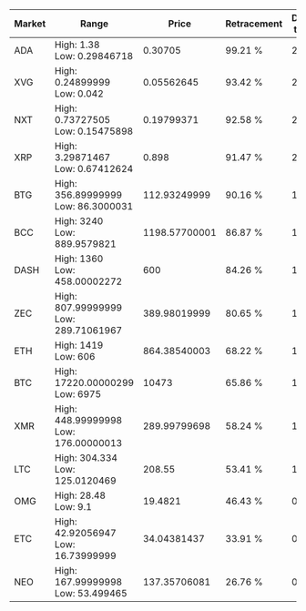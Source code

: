| Market | Range | Price| Retracement | Doubles to 50% |
| --- | --- | --- | --- | --- |
| ADA | High: 1.38<br />Low: 0.29846718 | 0.30705 | 99.21 % | 2.73 |
| XVG | High: 0.24899999<br />Low: 0.042 | 0.05562645 | 93.42 % | 2.62 |
| NXT | High: 0.73727505<br />Low: 0.15475898 | 0.19799371 | 92.58 % | 2.25 |
| XRP | High: 3.29871467<br />Low: 0.67412624 | 0.898 | 91.47 % | 2.21 |
| BTG | High: 356.89999999<br />Low: 86.3000031 | 112.93249999 | 90.16 % | 1.96 |
| BCC | High: 3240<br />Low: 889.9579821 | 1198.57700001 | 86.87 % | 1.72 |
| DASH | High: 1360<br />Low: 458.00002272 | 600 | 84.26 % | 1.52 |
| ZEC | High: 807.99999999<br />Low: 289.71061967 | 389.98019999 | 80.65 % | 1.41 |
| ETH | High: 1419<br />Low: 606 | 864.38540003 | 68.22 % | 1.17 |
| BTC | High: 17220.00000299<br />Low: 6975 | 10473 | 65.86 % | 1.16 |
| XMR | High: 448.99999998<br />Low: 176.00000013 | 289.99799698 | 58.24 % | 1.08 |
| LTC | High: 304.334<br />Low: 125.0120469 | 208.55 | 53.41 % | 1.03 |
| OMG | High: 28.48<br />Low: 9.1 | 19.4821 | 46.43 % | 0.00 |
| ETC | High: 42.92056947<br />Low: 16.73999999 | 34.04381437 | 33.91 % | 0.00 |
| NEO | High: 167.99999998<br />Low: 53.499465 | 137.35706081 | 26.76 % | 0.00 |
